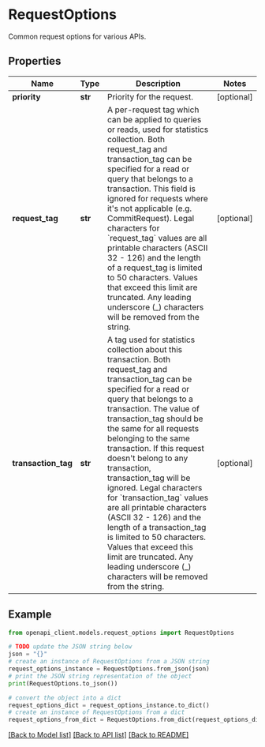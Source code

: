 # RequestOptions

Common request options for various APIs.

## Properties

Name | Type | Description | Notes
------------ | ------------- | ------------- | -------------
**priority** | **str** | Priority for the request. | [optional] 
**request_tag** | **str** | A per-request tag which can be applied to queries or reads, used for statistics collection. Both request_tag and transaction_tag can be specified for a read or query that belongs to a transaction. This field is ignored for requests where it&#39;s not applicable (e.g. CommitRequest). Legal characters for &#x60;request_tag&#x60; values are all printable characters (ASCII 32 - 126) and the length of a request_tag is limited to 50 characters. Values that exceed this limit are truncated. Any leading underscore (_) characters will be removed from the string. | [optional] 
**transaction_tag** | **str** | A tag used for statistics collection about this transaction. Both request_tag and transaction_tag can be specified for a read or query that belongs to a transaction. The value of transaction_tag should be the same for all requests belonging to the same transaction. If this request doesn&#39;t belong to any transaction, transaction_tag will be ignored. Legal characters for &#x60;transaction_tag&#x60; values are all printable characters (ASCII 32 - 126) and the length of a transaction_tag is limited to 50 characters. Values that exceed this limit are truncated. Any leading underscore (_) characters will be removed from the string. | [optional] 

## Example

```python
from openapi_client.models.request_options import RequestOptions

# TODO update the JSON string below
json = "{}"
# create an instance of RequestOptions from a JSON string
request_options_instance = RequestOptions.from_json(json)
# print the JSON string representation of the object
print(RequestOptions.to_json())

# convert the object into a dict
request_options_dict = request_options_instance.to_dict()
# create an instance of RequestOptions from a dict
request_options_from_dict = RequestOptions.from_dict(request_options_dict)
```
[[Back to Model list]](../README.md#documentation-for-models) [[Back to API list]](../README.md#documentation-for-api-endpoints) [[Back to README]](../README.md)


